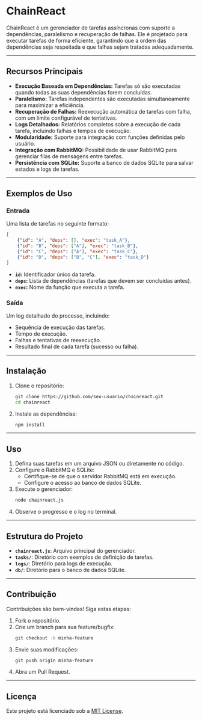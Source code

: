 # ChainReact

ChainReact é um gerenciador de tarefas assíncronas com suporte a dependências, paralelismo e recuperação de falhas. Ele é projetado para executar tarefas de forma eficiente, garantindo que a ordem das dependências seja respeitada e que falhas sejam tratadas adequadamente. 

---

## Recursos Principais

- **Execução Baseada em Dependências:** Tarefas só são executadas quando todas as suas dependências forem concluídas.
- **Paralelismo:** Tarefas independentes são executadas simultaneamente para maximizar a eficiência.
- **Recuperação de Falhas:** Reexecução automática de tarefas com falha, com um limite configurável de tentativas.
- **Logs Detalhados:** Relatórios completos sobre a execução de cada tarefa, incluindo falhas e tempos de execução.
- **Modularidade:** Suporte para integração com funções definidas pelo usuário.
- **Integração com RabbitMQ:** Possibilidade de usar RabbitMQ para gerenciar filas de mensagens entre tarefas.
- **Persistência com SQLite:** Suporte a banco de dados SQLite para salvar estados e logs de tarefas.

---

## Exemplos de Uso

### Entrada
Uma lista de tarefas no seguinte formato:
```json
[
    {"id": "A", "deps": [], "exec": "task_A"},
    {"id": "B", "deps": ["A"], "exec": "task_B"},
    {"id": "C", "deps": ["A"], "exec": "task_C"},
    {"id": "D", "deps": ["B", "C"], "exec": "task_D"}
]
```
- **`id`:** Identificador único da tarefa.
- **`deps`:** Lista de dependências (tarefas que devem ser concluídas antes).
- **`exec`:** Nome da função que executa a tarefa.

### Saída
Um log detalhado do processo, incluindo:
- Sequência de execução das tarefas.
- Tempo de execução.
- Falhas e tentativas de reexecução.
- Resultado final de cada tarefa (sucesso ou falha).

---

## Instalação

1. Clone o repositório:
   ```bash
   git clone https://github.com/seu-usuario/chainreact.git
   cd chainreact
   ```
2. Instale as dependências:
   ```bash
   npm install
   ```

---

## Uso

1. Defina suas tarefas em um arquivo JSON ou diretamente no código.
2. Configure o RabbitMQ e SQLite:
   - Certifique-se de que o servidor RabbitMQ está em execução.
   - Configure o acesso ao banco de dados SQLite.
3. Execute o gerenciador:
   ```bash
   node chainreact.js
   ```
4. Observe o progresso e o log no terminal.

---

## Estrutura do Projeto

- **`chainreact.js`**: Arquivo principal do gerenciador.
- **`tasks/`**: Diretório com exemplos de definição de tarefas.
- **`logs/`**: Diretório para logs de execução.
- **`db/`**: Diretório para o banco de dados SQLite.

---

## Contribuição

Contribuições são bem-vindas! Siga estas etapas:
1. Fork o repositório.
2. Crie um branch para sua feature/bugfix:
   ```bash
   git checkout -b minha-feature
   ```
3. Envie suas modificações:
   ```bash
   git push origin minha-feature
   ```
4. Abra um Pull Request.

---

## Licença

Este projeto está licenciado sob a [MIT License](LICENSE).

